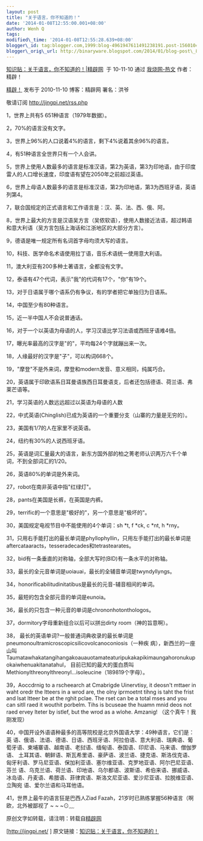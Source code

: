 ```yaml
--- 
layout: post 
title: "关于语言，你不知道的！" 
date: '2014-01-08T12:55:00.001+08:00' 
author: Wenh Q
tags:
modified\_time: '2014-01-08T12:55:28.639+08:00' 
blogger\_id: tag:blogger.com,1999:blog-4961947611491238191.post-156010462730309362
blogger\_orig\_url: http://binaryware.blogspot.com/2014/01/blog-post\_8165.html
---
```

[知识贴：关于语言，你不知道的！|精辟网](http://woshao.com/article/7f07e2b6eca311df9677000c295b2b8d/)  于
10-11-10 通过 [我烧网-热文](http://woshao.com/hot/) 作者：精辟！





[精辟！](http://woshao.com/jingpi/) 发布于 2010-11-10 博客：精辟网
署名：洪爷



敬请订阅 <http://jingpi.net/rss.php>



1，世界上共有5 651种语言（1979年数据）。



2，70%的语言没有文字。



3，世界上96%的人口说着4%的语言，剩下4%说着其余96%的语言。



4，有51种语言全世界只有一个人会讲。



5，世界上使用人数最多的语言是标准汉语，第2为英语，第3为印地语，由于印度雷人的人口增长速度，印度语有望在2050年之前超过英语。



6，世界上母语人数最多的语言是标准汉语，第2为印地语，第3为西班牙语，英语列第4。



7，联合国规定的正式语言和工作语言是：汉、英、法、西、俄、阿。



8，世界上最大的方言是汉语吴方言（吴侬软语），使用人数接近法语，超过韩语和意大利语（吴方言包括上海话和江浙地区的大部分方言）。



9，德语是唯一规定所有名词首字母均须大写的语言。



10，科技、医学命名术语使用拉丁语，音乐术语统一使用意大利语。



11，澳大利亚有200多种土著语言，全都没有文字。



12，泰语有47个代词，表示"我"的代词有17个，"你"有19个。



13，对于日语属于哪个语系仍有争议，有的学者把它单独归为日语系。



14，中国至少有80种语言。



15，近一半中国人不会说普通话。



16，对于一个以英语为母语的人，学习汉语比学习法语或西班牙语难4倍。



17，曝光率最高的汉字是"的"，平均每24个字就蹦出来一次。



18，人缘最好的汉字是"子"，可以构词668个。



19，"摩登"不是外来词，摩登和modern发音、意义相同，纯属巧合。



20，英语属于印欧语系日耳曼语族西日耳曼语支，后者还包括德语、荷兰语、弗莱芒语等。



21，学习英语的人数远远超过以英语为母语的人数



22，中式英语(Chinglish)已成为英语的一个重要分支（山寨的力量是无穷的）。



23，美国有1/7的人在家里不说英语。



24，纽约有30%的人说西班牙语。



25，英语是词汇量最大的语言，新东方国外部的柏之菁老师认识两万六千个单词，不到全部词汇的1/20。



26，英语80%的单词是外来词。



27，robot在南非英语中指"红绿灯"。



28，pants在美国是长裤，在英国是内裤。



29，terrific的一个意思是"极好的"，另一个意思是"极坏的"。



30，美国规定电视节目中不能使用的4个单词：sh
*t, f
*ck, c
*nt, h
*rny。



31，只用右手能打出的最长单词是phyllophyllin，只用左手能打出的最长单词是aftercataaracts，tesseradecades和tetrastearates。



32，bid有一条垂直的对称轴，全部大写时(BID)有一条水平的对称轴。



33，最长的全元音单词是uoiauai，最长的全辅音单词是twyndyllyngs。



34，honorificabilitudinitatibus是最长的元音-辅音相间的单词。



35，最短的包含全部元音的单词是eunoia。



36，最长的只包含一种元音的单词是chrononhotonthologos。



37，dormitory字母重新组合以后可以拼出dirty room（神的旨意啊）。



38，
最长的英语单词?一般普通词典收录的最长单词是pneumonoultramicroscopicsilicovolcanoconiosis（一种疾
病），新西兰的一座山叫
Taumatawhakatangihangakoauauotamateaturipukakapikimaungahoronukupokaiwhenuakitanatahul，
目前已知的最大的蛋白质叫Methionylthreonylthreonyl...isoleucine（189819个字母）。



39，Aoccdrnig to a rscheearch at Cmabrigde Uinervtisy, it deosn't mttaer
in waht oredr the ltteers in a wrod are, the olny iprmoetnt tihng is
taht the frist and lsat ltteer be at the rghit pclae. The rset can be a
total mses and you can sitll raed it wouthit porbelm. Tihs is bcuseae
the huamn mnid deos not raed ervey lteter by istlef, but the wrod as a
wlohe. Amzanig! （这个真牛！我刚发现）



40，中国开设外语语种最多的高等院校是北京外国语大学：49种语言，它们是：英
语、俄语、法语、德语、日语、西班牙语、阿拉伯语、意大利语、瑞典语、葡萄牙语、柬埔寨语、越南语、老挝语、缅甸语、泰国语、印尼语、马来语、僧伽罗语、
土耳其语、朝鲜语、斯瓦希里语、豪萨语、波兰语、捷克语、斯洛伐克语、匈牙利语、罗马尼亚语、保加利亚语、塞尔维亚语、克罗地亚语、阿尔巴尼亚语、芬兰
语、乌克兰语、荷兰语、印地语、乌尔都语、波斯语、希伯来语、挪威语、冰岛语、丹麦语、希腊语、菲律宾语、斯洛文尼亚语、爱沙尼亚语、拉脱维亚语、立陶宛
语、爱尔兰语和马耳他语。



41，世界上最牛的语言狂是巴西人Ziad
Fazah，21岁时已熟练掌握56种语言（啊欧，北外被鄙视了
~
~
~⊙﹏









原创文字如转载，请注明：转载自[精辟网](http://jingpi.net/)

[<http://jingpi.net/>
]
原文链接：[知识贴：关于语言，你不知道的！](http://jingpi.net/space.php?uid=1&do=blog&id=1520)
